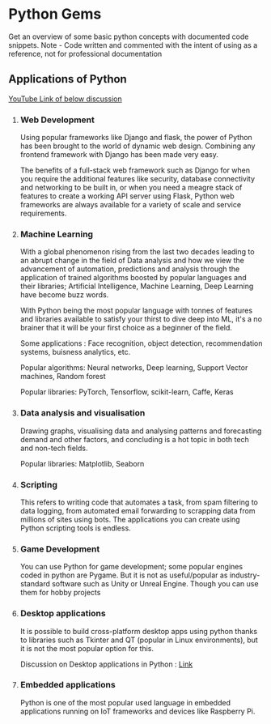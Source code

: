 # Python Gems

Get an overview of some basic python concepts with documented code snippets.
Note - Code written and commented with the intent of using as a reference, not for professional documentation

## Applications of Python

[YouTube Link of below discussion](https://www.youtube.com/watch?v=kLZuut1fYzQ&list=PLMboSA8wsgUHjkgEsUFKIUkpxIGsbDtfb&index=7)

1. ### Web Development

   Using popular frameworks like Django and flask, the power of Python has been brought to the world of dynamic web design. Combining any frontend framework with Django has been made very easy.

   The benefits of a full-stack web framework such as Django for when you require the additional features like security, database connectivity and networking to be built in, or when you need a meagre stack of features to create a working API server using Flask, Python web frameworks are always available for a variety of scale and service requirements.

2. ### Machine Learning

   With a global phenomenon rising from the last two decades leading to an abrupt change in the field of Data analysis and how we view the advancement of automation, predictions and analysis through the application of trained algorithms boosted by popular languages and their libraries; Artificial Intelligence, Machine Learning, Deep Learning have become buzz words.

   With Python being the most popular language with tonnes of features and libraries available to satisfy your thirst to dive deep into ML, it's a no brainer that it will be your first choice as a beginner of the field.

   Some applications : Face recognition, object detection, recommendation systems, buisness analytics, etc.

   Popular algorithms: Neural networks, Deep learning, Support Vector machines, Random forest

   Popular libraries: PyTorch, Tensorflow, scikit-learn, Caffe, Keras

3. ### Data analysis and visualisation

   Drawing graphs, visualising data and analysing patterns and forecasting demand and other factors, and concluding is a hot topic in both tech and non-tech fields.

   Popular libraries: Matplotlib, Seaborn

4. ### Scripting

   This refers to writing code that automates a task, from spam filtering to data logging, from automated email forwarding to scrapping data from millions of sites using bots. The applications you can create using Python scripting tools is endless.

5. ### Game Development

   You can use Python for game development; some popular engines coded in python are Pygame. But it is not as useful/popular as industry-standard software such as Unity or Unreal Engine. Though you can use them for hobby projects

6. ### Desktop applications

   It is possible to build cross-platform desktop apps using python thanks to libraries such as Tkinter and QT (popular in Linux environments), but it is not the most popular option for this.

   Discussion on Desktop applications in Python : [Link](https://www.youtube.com/redirect?redir_token=7CNqkRWFvNiu2ykbZZJkvj_4q6N8MTU3OTAwOTg2NkAxNTc4OTIzNDY2&q=https%3A%2F%2Fgoo.gl%2FjMX3eU&event=video_description&v=kLZuut1fYzQ)

7. ### Embedded applications

   Python is one of the most popular used language in embedded applications running on IoT frameworks and devices like Raspberry Pi.
